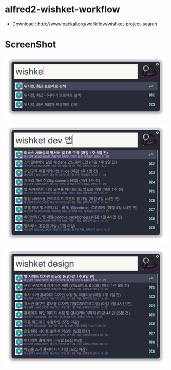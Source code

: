 alfred2-wishket-workflow
========================

 * Download : http://www.packal.org/workflow/wishket-project-search


ScreenShot
==========

![screenshot #1](https://raw.githubusercontent.com/allieus/alfred2-wishket-workflow/master/screenshot/1.png)

![screenshot #2](https://raw.githubusercontent.com/allieus/alfred2-wishket-workflow/master/screenshot/2.png)

![screenshot #3](https://raw.githubusercontent.com/allieus/alfred2-wishket-workflow/master/screenshot/3.png)

